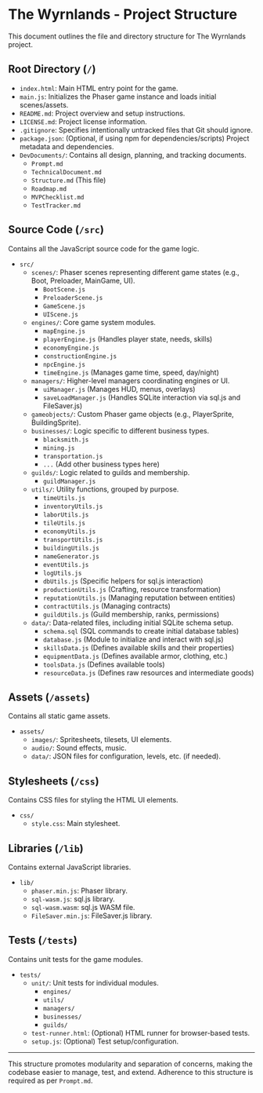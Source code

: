 # The Wyrnlands - Project Structure

This document outlines the file and directory structure for The Wyrnlands project.

## Root Directory (`/`)

- `index.html`: Main HTML entry point for the game.
- `main.js`: Initializes the Phaser game instance and loads initial scenes/assets.
- `README.md`: Project overview and setup instructions.
- `LICENSE.md`: Project license information.
- `.gitignore`: Specifies intentionally untracked files that Git should ignore.
- `package.json`: (Optional, if using npm for dependencies/scripts) Project metadata and dependencies.
- `DevDocuments/`: Contains all design, planning, and tracking documents.
  - `Prompt.md`
  - `TechnicalDocument.md`
  - `Structure.md` (This file)
  - `Roadmap.md`
  - `MVPChecklist.md`
  - `TestTracker.md`

## Source Code (`/src`)

Contains all the JavaScript source code for the game logic.

- `src/`
  - `scenes/`: Phaser scenes representing different game states (e.g., Boot, Preloader, MainGame, UI).
    - `BootScene.js`
    - `PreloaderScene.js`
    - `GameScene.js`
    - `UIScene.js`
  - `engines/`: Core game system modules.
    - `mapEngine.js`
    - `playerEngine.js` (Handles player state, needs, skills)
    - `economyEngine.js`
    - `constructionEngine.js`
    - `npcEngine.js`
    - `timeEngine.js` (Manages game time, speed, day/night)
  - `managers/`: Higher-level managers coordinating engines or UI.
    - `uiManager.js` (Manages HUD, menus, overlays)
    - `saveLoadManager.js` (Handles SQLite interaction via sql.js and FileSaver.js)
  - `gameobjects/`: Custom Phaser game objects (e.g., PlayerSprite, BuildingSprite).
  - `businesses/`: Logic specific to different business types.
    - `blacksmith.js`
    - `mining.js`
    - `transportation.js`
    - `...` (Add other business types here)
  - `guilds/`: Logic related to guilds and membership.
    - `guildManager.js`
  - `utils/`: Utility functions, grouped by purpose.
    - `timeUtils.js`
    - `inventoryUtils.js`
    - `laborUtils.js`
    - `tileUtils.js`
    - `economyUtils.js`
    - `transportUtils.js`
    - `buildingUtils.js`
    - `nameGenerator.js`
    - `eventUtils.js`
    - `logUtils.js`
    - `dbUtils.js` (Specific helpers for sql.js interaction)
    - `productionUtils.js` (Crafting, resource transformation)
    - `reputationUtils.js` (Managing reputation between entities)
    - `contractUtils.js` (Managing contracts)
    - `guildUtils.js` (Guild membership, ranks, permissions)
  - `data/`: Data-related files, including initial SQLite schema setup.
    - `schema.sql` (SQL commands to create initial database tables)
    - `database.js` (Module to initialize and interact with sql.js)
    - `skillsData.js` (Defines available skills and their properties)
    - `equipmentData.js` (Defines available armor, clothing, etc.)
    - `toolsData.js` (Defines available tools)
    - `resourceData.js` (Defines raw resources and intermediate goods)

## Assets (`/assets`)

Contains all static game assets.

- `assets/`
  - `images/`: Spritesheets, tilesets, UI elements.
  - `audio/`: Sound effects, music.
  - `data/`: JSON files for configuration, levels, etc. (if needed).

## Stylesheets (`/css`)

Contains CSS files for styling the HTML UI elements.

- `css/`
  - `style.css`: Main stylesheet.

## Libraries (`/lib`)

Contains external JavaScript libraries.

- `lib/`
  - `phaser.min.js`: Phaser library.
  - `sql-wasm.js`: sql.js library.
  - `sql-wasm.wasm`: sql.js WASM file.
  - `FileSaver.min.js`: FileSaver.js library.

## Tests (`/tests`)

Contains unit tests for the game modules.

- `tests/`
  - `unit/`: Unit tests for individual modules.
    - `engines/`
    - `utils/`
    - `managers/`
    - `businesses/`
    - `guilds/`
  - `test-runner.html`: (Optional) HTML runner for browser-based tests.
  - `setup.js`: (Optional) Test setup/configuration.

---

This structure promotes modularity and separation of concerns, making the codebase easier to manage, test, and extend. Adherence to this structure is required as per `Prompt.md`.